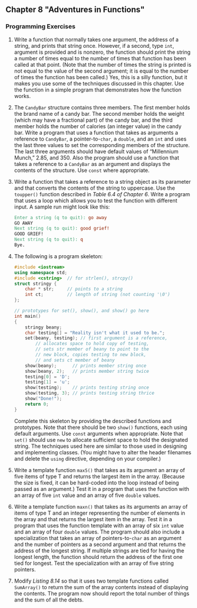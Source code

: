 ## Chapter 8 "Adventures in Functions"
### Programming Exercises

1. Write a function that normally takes one argument, the address of a string, and
prints that string once. However, if a second, type `int`, argument is provided and is
nonzero, the function should print the string a number of times equal to the number 
of times that function has been called at that point. (Note that the number of
times the string is printed is not equal to the value of the second argument; it is 
equal to the number of times the function has been called.) Yes, this is a silly function, 
but it makes you use some of the techniques discussed in this chapter. Use the
function in a simple program that demonstrates how the function works.

2. The `CandyBar` structure contains three members. The first member holds the brand
name of a candy bar. The second member holds the weight (which may have a fractional part) 
of the candy bar, and the third member holds the number of calories
(an integer value) in the candy bar. Write a program that uses a function that takes
as arguments a reference to `CandyBar`, a pointer-to-`char`, a `double`, and an `int` and
uses the last three values to set the corresponding members of the structure. The last
three arguments should have default values of “Millennium Munch,” 2.85, and 350.
Also the program should use a function that takes a reference to a `CandyBar` as an
argument and displays the contents of the structure. Use `const` where appropriate.

3. Write a function that takes a reference to a string object as its parameter and that
converts the contents of the string to uppercase. Use the `toupper()` function
described in *Table 6.4 of Chapter 6*. Write a program that uses a loop which allows
you to test the function with different input. A sample run might look like this:
    ```makefile
    Enter a string (q to quit): go away
    GO AWAY
    Next string (q to quit): good grief!
    GOOD GRIEF!
    Next string (q to quit): q
    Bye.
    ```

4. The following is a program skeleton:
    ```cpp
    #include <iostream>
    using namespace std;
    #include <cstring>  // for strlen(), strcpy()
    struct stringy {
        char * str;     // points to a string
        int ct;         // length of string (not counting '\0')
    };

    // prototypes for set(), show(), and show() go here
    int main()
    {
        stringy beany;
        char testing[] = "Reality isn't what it used to be.";
        set(beany, testing); // first argument is a reference,
            // allocates space to hold copy of testing,
            // sets str member of beany to point to the
            // new block, copies testing to new block,
            // and sets ct member of beany
        show(beany);      // prints member string once
        show(beany, 2);   // prints member string twice
        testing[0] = 'D';
        testing[1] = 'u';
        show(testing);    // prints testing string once
        show(testing, 3); // prints testing string thrice
        show("Done!");
        return 0;
    }
    ```
    Complete this skeleton by providing the described functions and prototypes. Note
    that there should be two `show()` functions, each using default arguments. Use
    `const` arguments when appropriate. Note that `set()` should use `new` to allocate
    sufficient space to hold the designated string. The techniques used here are similar
    to those used in designing and implementing classes. (You might have to alter the
    header filenames and delete the `using` directive, depending on your compiler.)

5. Write a template function `max5()` that takes as its argument an array of five items
of type T and returns the largest item in the array. (Because the size is fixed, it can
be hard-coded into the loop instead of being passed as an argument.) Test it in a
program that uses the function with an array of five `int` value and an array of five
`double` values.

6. Write a template function `maxn()` that takes as its arguments an array of items of
type T and an integer representing the number of elements in the array and that
returns the largest item in the array. Test it in a program that uses the function template 
with an array of six `int` value and an array of four `double` values. The program should also 
include a specialization that takes an array of pointers-to-`char` as
an argument and the number of pointers as a second argument and that returns the
address of the longest string. If multiple strings are tied for having the longest
length, the function should return the address of the first one tied for longest. Test
the specialization with an array of five string pointers.

7. Modify *Listing 8.14* so that it uses two template functions called `SumArray()` to
return the sum of the array contents instead of displaying the contents. 
The program now should report the total number of things and the sum of all the debts.
